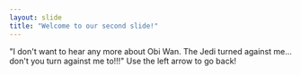 ```yaml
---
layout: slide
title: "Welcome to our second slide!"
---
```

"I don't want to hear any more about Obi Wan. The Jedi turned against me... don't you turn against me to!!!"
Use the left arrow to go back!
